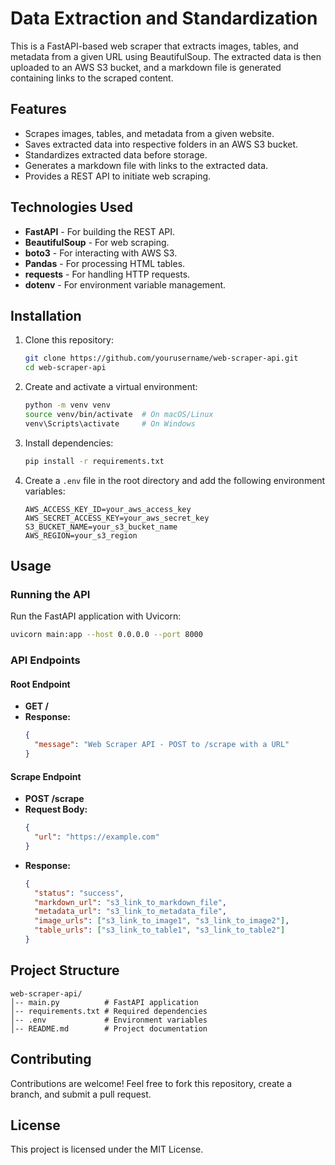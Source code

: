 # Data Extraction and Standardization

This is a FastAPI-based web scraper that extracts images, tables, and metadata from a given URL using BeautifulSoup. The extracted data is then uploaded to an AWS S3 bucket, and a markdown file is generated containing links to the scraped content.

## Features
- Scrapes images, tables, and metadata from a given website.
- Saves extracted data into respective folders in an AWS S3 bucket.
- Standardizes extracted data before storage.
- Generates a markdown file with links to the extracted data.
- Provides a REST API to initiate web scraping.

## Technologies Used
- **FastAPI** - For building the REST API.
- **BeautifulSoup** - For web scraping.
- **boto3** - For interacting with AWS S3.
- **Pandas** - For processing HTML tables.
- **requests** - For handling HTTP requests.
- **dotenv** - For environment variable management.

## Installation

1. Clone this repository:
   ```sh
   git clone https://github.com/yourusername/web-scraper-api.git
   cd web-scraper-api
   ```

2. Create and activate a virtual environment:
   ```sh
   python -m venv venv
   source venv/bin/activate  # On macOS/Linux
   venv\Scripts\activate     # On Windows
   ```

3. Install dependencies:
   ```sh
   pip install -r requirements.txt
   ```

4. Create a `.env` file in the root directory and add the following environment variables:
   ```env
   AWS_ACCESS_KEY_ID=your_aws_access_key
   AWS_SECRET_ACCESS_KEY=your_aws_secret_key
   S3_BUCKET_NAME=your_s3_bucket_name
   AWS_REGION=your_s3_region
   ```

## Usage

### Running the API

Run the FastAPI application with Uvicorn:
```sh
uvicorn main:app --host 0.0.0.0 --port 8000
```

### API Endpoints

#### **Root Endpoint**
- **GET /**
- **Response:**
  ```json
  {
    "message": "Web Scraper API - POST to /scrape with a URL"
  }
  ```

#### **Scrape Endpoint**
- **POST /scrape**
- **Request Body:**
  ```json
  {
    "url": "https://example.com"
  }
  ```
- **Response:**
  ```json
  {
    "status": "success",
    "markdown_url": "s3_link_to_markdown_file",
    "metadata_url": "s3_link_to_metadata_file",
    "image_urls": ["s3_link_to_image1", "s3_link_to_image2"],
    "table_urls": ["s3_link_to_table1", "s3_link_to_table2"]
  }
  ```

## Project Structure
```
web-scraper-api/
│-- main.py          # FastAPI application
│-- requirements.txt # Required dependencies
│-- .env             # Environment variables
│-- README.md        # Project documentation
```



## Contributing
Contributions are welcome! Feel free to fork this repository, create a branch, and submit a pull request.

## License
This project is licensed under the MIT License.

